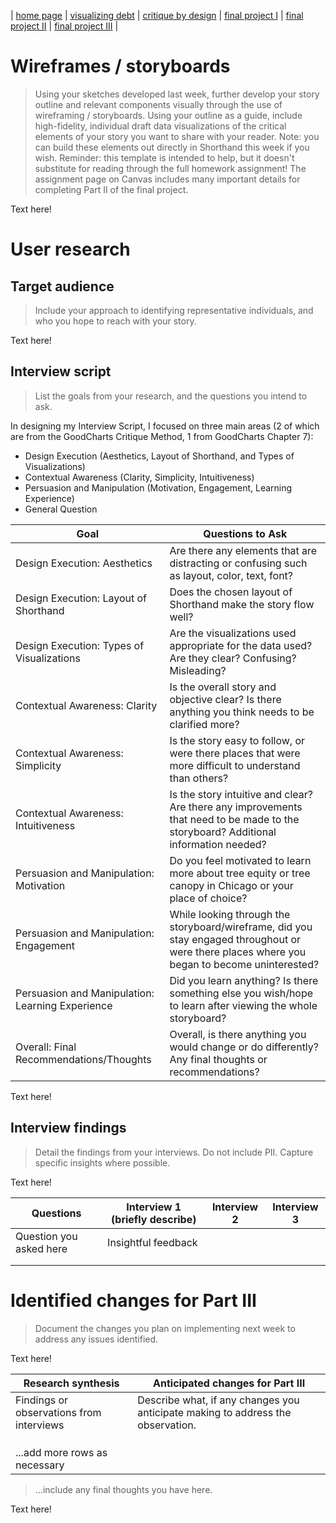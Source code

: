 | [home page](https://valeriee37.github.io/TSWD-portfolio/) | [visualizing debt](https://valeriee37.github.io/TSWD-portfolio/ass2.html) | [critique by design](https://valeriee37.github.io/TSWD-portfolio/ass3&4.html) | [final project I](https://valeriee37.github.io/TSWD-portfolio/project_part1.html) | [final project II](https://valeriee37.github.io/TSWD-portfolio/project_part2.html) | [final project III](https://valeriee37.github.io/TSWD-portfolio/project_part3.html) |

# Wireframes / storyboards
> Using your sketches developed last week, further develop your story outline and relevant components visually through the use of wireframing / storyboards. Using your outline as a guide, include high-fidelity, individual draft data visualizations of the critical elements of your story you want to share with your reader. Note: you can build these elements out directly in Shorthand this week if you wish.  Reminder: this template is intended to help, but it doesn't substitute for reading through the full homework assignment!  The assignment page on Canvas includes many important details for completing Part II of the final project. 

Text here!

# User research 

## Target audience
> Include your approach to identifying representative individuals, and who you hope to reach with your story. 

Text here!

## Interview script
> List the goals from your research, and the questions you intend to ask.

In designing my Interview Script, I focused on three main areas (2 of which are from the GoodCharts Critique Method, 1 from GoodCharts Chapter 7):

- Design Execution (Aesthetics, Layout of Shorthand, and Types of Visualizations)
- Contextual Awareness (Clarity, Simplicity, Intuitiveness)
- Persuasion and Manipulation (Motivation, Engagement, Learning Experience)
- General Question


| Goal | Questions to Ask |
|------|------------------|
|  Design Execution: Aesthetics    | Are there any elements that are distracting or confusing such as layout, color, text, font?                 |
| Design Execution: Layout of Shorthand     | Does the chosen layout of Shorthand make the story flow well?                 |
| Design Execution: Types of Visualizations     |   Are the visualizations used appropriate for the data used? Are they clear? Confusing? Misleading?               |
| Contextual Awareness: Clarity     | Is the overall story and objective clear? Is there anything you think needs to be clarified more?                |
| Contextual Awareness: Simplicity     | Is the story easy to follow, or were there places that were more difficult to understand than others?                 |
|Contextual Awareness: Intuitiveness      |  	Is the story intuitive and clear? Are there any improvements that need to be made to the storyboard? Additional information needed?                |
| Persuasion and Manipulation: Motivation     | Do you feel motivated to learn more about tree equity or tree canopy in Chicago or your place of choice?                 |
| Persuasion and Manipulation: Engagement     |  While looking through the storyboard/wireframe, did you stay engaged throughout or were there places where you began to become uninterested?                |
|  Persuasion and Manipulation: Learning Experience    |  Did you learn anything? Is there something else you wish/hope to learn after viewing the whole storyboard?                |
|Overall: Final Recommendations/Thoughts|Overall, is there anything you would change or do differently? Any final thoughts or recommendations?|


Text here!

## Interview findings
> Detail the findings from your interviews.  Do not include PII.  Capture specific insights where possible.

Text here!

| Questions               | Interview 1 (briefly describe) | Interview 2 | Interview 3 |
|-------------------------|--------------------------------|-------------|-------------|
| Question you asked here | Insightful feedback            |             |             |
|                         |                                |             |             |
|                         |                                |             |             |


# Identified changes for Part III
> Document the changes you plan on implementing next week to address any issues identified.  

Text here!

| Research synthesis                       | Anticipated changes for Part III                                                |
|------------------------------------------|---------------------------------------------------------------------------------|
| Findings or observations from interviews | Describe what, if any changes you anticipate making to address the observation. |
|                                          |                                                                                 |
|                                          |                                                                                 |
|                                          |                                                                                 |
| ...add more rows as necessary            |                                                                                 |

> ...include any final thoughts you have here. 

Text here!

